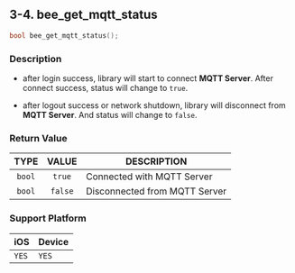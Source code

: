 ## 3-4. bee_get_mqtt_status

```c
bool bee_get_mqtt_status();
```

### Description

* after login success, library will start to connect **MQTT Server**. After connect success, status will change to `true`.

* after logout success or network shutdown, library will disconnect from **MQTT Server**. And status will change to `false`.

### Return Value

| TYPE | VALUE | DESCRIPTION |
| :---: | :---: | --- |
| `bool` | `true` | Connected with MQTT Server |
| `bool` | `false` | Disconnected from MQTT Server |

### Support Platform

| iOS | Device |
| --- | --- |
| `YES` | `YES` |
